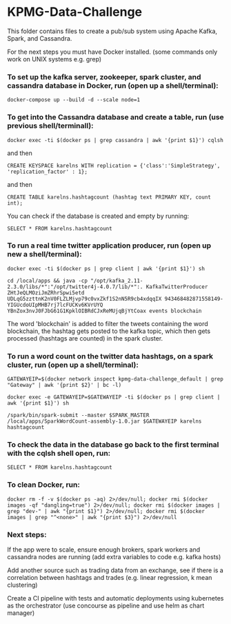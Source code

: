 # KPMG-Data-Challenge

This folder contains files to create a pub/sub system using Apache Kafka, Spark, and Cassandra.

For the next steps you must have Docker installed. (some commands only work on UNIX systems e.g. grep)

### To set up the kafka server, zookeeper, spark cluster, and cassandra database in Docker, run (open up a shell/terminal):

```docker-compose up --build -d --scale node=1```

### To get into the Cassandra database and create a table, run (use previous shell/terminall):

```docker exec -ti $(docker ps | grep cassandra | awk '{print $1}') cqlsh``` 

and then

```CREATE KEYSPACE karelns WITH replication = {'class':'SimpleStrategy', 'replication_factor' : 1};```

and then

```CREATE TABLE karelns.hashtagcount (hashtag text PRIMARY KEY, count int);```

You can check if the database is created and empty by running:

```SELECT * FROM karelns.hashtagcount```

### To run a real time twitter application producer, run (open up new a shell/terminal):

```docker exec -ti $(docker ps | grep client | awk '{print $1}') sh```

```cd /local/apps && java -cp "/opt/kafka_2.11-2.3.0/libs/*":"/opt/twitter4j-4.0.7/lib/*":. KafkaTwitterProducer ZHtJeQLMOziJmZRhrSpwi5etd UDLqG5zzttnK2nV0FLZLMjvp79c0vxZkf1S2nN5R9cb4xdqqIX 943468482871558149-YIGUcdoUIpMHB7rj7lcFUCKv6KVrUYQ YBnZox3nvJ0FJbG61G1KpklOIBRdCJxReMUjqBjYtCoax events blockchain```

The word 'blockchain' is added to filter the tweets containing the word blockchain, the hashtag gets posted to the kafka topic, which then gets processed (hashtags are counted) in the spark cluster.

### To run a word count on the twitter data hashtags, on a spark cluster, run (open up a shell/terminal):

```GATEWAYEIP=$(docker network inspect kpmg-data-challenge_default | grep "Gateway" | awk '{print $2}' | bc -l)```

```docker exec -e GATEWAYEIP=$GATEWAYEIP -ti $(docker ps | grep client | awk '{print $1}') sh```

```/spark/bin/spark-submit --master $SPARK_MASTER /local/apps/SparkWordCount-assembly-1.0.jar $GATEWAYEIP karelns hashtagcount``` 

### To check the data in the database go back to the first terminal with the cqlsh shell open, run:

```SELECT * FROM karelns.hashtagcount```

### To clean Docker, run:

```docker rm -f -v $(docker ps -aq) 2>/dev/null; docker rmi $(docker images -qf "dangling=true") 2>/dev/null; docker rmi $(docker images | grep "dev-" | awk "{print $1}") 2>/dev/null; docker rmi $(docker images | grep "^<none>" | awk "{print $3}") 2>/dev/null```

### Next steps:

If the app were to scale, ensure enough brokers, spark workers and cassandra nodes are running (add extra variables to code e.g. kafka hosts)

Add another source such as trading data from an exchange, see if there is a correlation between hashtags and trades (e.g. linear regression, k mean clustering)

Create a CI pipeline with tests and automatic deployments using kubernetes as the orchestrator (use concourse as pipeline and use helm as chart manager)
